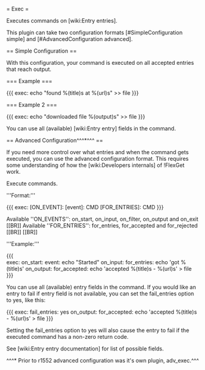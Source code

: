 = Exec = 

Executes commands on [wiki:Entry entries].

This plugin can take two configuration formats [#SimpleConfiguration simple] and [#AdvancedConfiguration advanced].

== Simple Configuration ==

With this configuration, your command is executed on all accepted entries that reach output.

=== Example ===

{{{
exec: echo "found %(title)s at %(url)s" >> file
}}}

=== Example 2 ===

{{{
exec: echo "downloaded file %(output)s" >> file
}}}


You can use all (available) [wiki:Entry entry] fields in the command.

== Advanced Configuration^^^*^^^ ==

If you need more control over what entries and when the command gets executed, you can use the advanced configuration format. This requires some understanding of how the [wiki:Developers internals] of !FlexGet work.

Execute commands.

'''Format:'''

{{{
exec:
  [ON_EVENT]:
    [event]: CMD
    [FOR_ENTRIES]: CMD
}}}

Available ''ON_EVENTS'': on_start, on_input, on_filter, on_output and on_exit
[[BR]]
Available ''FOR_ENTRIES'': for_entries, for_accepted and for_rejected
[[BR]]
[[BR]]
    
'''Example:'''

{{{    
exec: 
  on_start: 
    event: echo "Started"
  on_input:
    for_entries: echo 'got %(title)s'
  on_output: 
    for_accepted: echo 'accepted %(title)s - %(url)s' > file
}}}
    
You can use all (available) entry fields in the command. If you would like an entry to fail if entry field is not available, you can set the fail_entries option to yes, like this:

{{{
exec:
  fail_entries: yes
  on_output: 
    for_accepted: echo 'accepted %(title)s - %(url)s' > file
}}}

Setting the fail_entries option to yes will also cause the entry to fail if the executed command has a non-zero return code.

See [wiki:Entry entry documentation] for list of possible fields.

^^^* Prior to r1552 advanced configuration was it's own plugin, adv_exec.^^^